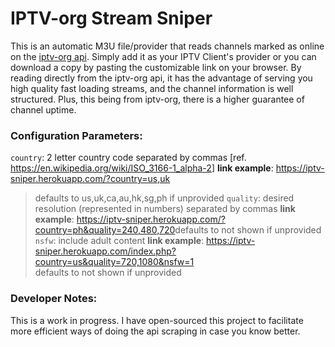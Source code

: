 # IPTV-org Stream Sniper

This is an automatic M3U file/provider that reads channels marked as online on the [iptv-org api](https://github.com/iptv-org/api). Simply add it as your IPTV Client's provider or you can download a copy by pasting the customizable link on your browser. By reading directly from the iptv-org api, it has the advantage of serving you high quality fast loading streams, and the channel information is well structured. Plus, this being from iptv-org, there is a higher guarantee of channel uptime.

### Configuration Parameters:
`country`:
2 letter country code separated by commas [ref. <https://en.wikipedia.org/wiki/ISO_3166-1_alpha-2>]
**link example**: <https://iptv-sniper.herokuapp.com/?country=us,uk​>
>defaults to us,uk,ca,au,hk,sg,ph if unprovided​
`quality`:
desired resolution (represented in numbers) separated by commas
**link example**: <https://iptv-sniper.herokuapp.com/?country=ph&quality=240,480,720​>
>defaults to not shown if unprovided​
`nsfw`:
include adult content
**link example**: <https://iptv-sniper.herokuapp.com/index.php?country=us&quality=720,1080&nsfw=1​>  
>defaults to not shown if unprovided​

### Developer Notes:
This is a work in progress. I have open-sourced this project to facilitate more efficient ways of doing the api scraping in case you know better.